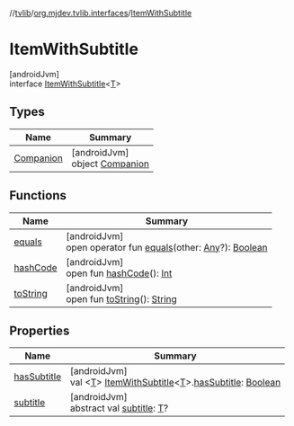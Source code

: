 //[tvlib](../../../index.md)/[org.mjdev.tvlib.interfaces](../index.md)/[ItemWithSubtitle](index.md)

# ItemWithSubtitle

[androidJvm]\
interface [ItemWithSubtitle](index.md)&lt;[T](index.md)&gt;

## Types

| Name | Summary |
|---|---|
| [Companion](-companion/index.md) | [androidJvm]<br>object [Companion](-companion/index.md) |

## Functions

| Name | Summary |
|---|---|
| [equals](../../org.mjdev.tvlib.webscrapper.select/-element-not-found-exception/index.md#585090901%2FFunctions%2F-1596939238) | [androidJvm]<br>open operator fun [equals](../../org.mjdev.tvlib.webscrapper.select/-element-not-found-exception/index.md#585090901%2FFunctions%2F-1596939238)(other: [Any](https://kotlinlang.org/api/latest/jvm/stdlib/kotlin/-any/index.html)?): [Boolean](https://kotlinlang.org/api/latest/jvm/stdlib/kotlin/-boolean/index.html) |
| [hashCode](../../org.mjdev.tvlib.webscrapper.select/-element-not-found-exception/index.md#1794629105%2FFunctions%2F-1596939238) | [androidJvm]<br>open fun [hashCode](../../org.mjdev.tvlib.webscrapper.select/-element-not-found-exception/index.md#1794629105%2FFunctions%2F-1596939238)(): [Int](https://kotlinlang.org/api/latest/jvm/stdlib/kotlin/-int/index.html) |
| [toString](../../org.mjdev.tvlib.webscrapper.select/-element-not-found-exception/index.md#1616463040%2FFunctions%2F-1596939238) | [androidJvm]<br>open fun [toString](../../org.mjdev.tvlib.webscrapper.select/-element-not-found-exception/index.md#1616463040%2FFunctions%2F-1596939238)(): [String](https://kotlinlang.org/api/latest/jvm/stdlib/kotlin/-string/index.html) |

## Properties

| Name | Summary |
|---|---|
| [hasSubtitle](-companion/has-subtitle.md) | [androidJvm]<br>val &lt;[T](-companion/has-subtitle.md)&gt; [ItemWithSubtitle](index.md)&lt;[T](-companion/has-subtitle.md)&gt;.[hasSubtitle](-companion/has-subtitle.md): [Boolean](https://kotlinlang.org/api/latest/jvm/stdlib/kotlin/-boolean/index.html) |
| [subtitle](subtitle.md) | [androidJvm]<br>abstract val [subtitle](subtitle.md): [T](index.md)? |
